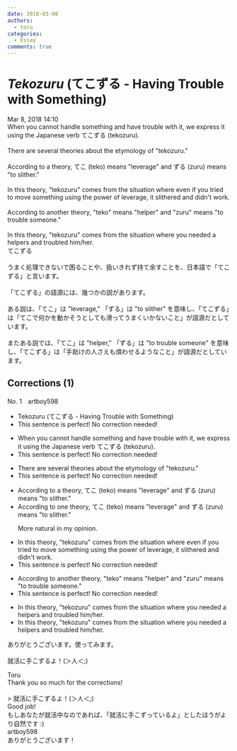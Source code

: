 ```yaml
---
date: 2018-03-08
authors:
  - toru
categories:
  - Essay
comments: true
---
```


# <strong><em>Tekozuru</strong></em> (てこずる - Having Trouble with Something)
<div class="date">Mar 8, 2018 14:10</div>
<div id="post"><div id="body_show_ori">
When you cannot handle something and have trouble with it, we express it using the Japanese verb てこずる (tekozuru).<br/><br/>There are several theories about the etymology of "tekozuru."<br/><br/>According to a theory, てこ (teko) means "leverage" and ずる (zuru) means "to slither."<br/><br/>In this theory, "tekozuru" comes from the situation where even if you tried to move something using the power of leverage, it slithered and didn't work.<br/><br/>According to another theory, "teko" means "helper" and "zuru" means "to trouble someone."<br/><br/>In this theory, "tekozuru" comes from the situation where you needed a helpers and troubled him/her.
</div></div>

<!-- more -->

<div id="post_ja"><div id="body_show_mo">
てこずる<br/><br/>うまく処理できないで困ることや、扱いきれず持て余すことを、日本語で「てこずる」と言います。<br/><br/>「てこずる」の語源には、幾つかの説があります。<br/><br/>ある説は、「てこ」は "leverage," 「ずる」は "to slither" を意味し、「てこずる」は「てこで何かを動かそうとしても滑ってうまくいかないこと」が語源だとしています。<br/><br/>またある説では、「てこ」は "helper," 「ずる」は "to trouble someone" を意味し、「てこずる」は「手助けの人さえも煩わせるようなこと」が語源だとしています。
</div></div>

## Corrections (1)
<div id="block"><div class="first_name"> No. 1　<span class="just_name">artboy598</span></div><div id="block2">
<ul class="correction_field">
<li class="incorrect">Tekozuru (てこずる - Having Trouble with Something)</li>
<li class="corrected perfect">This sentence is perfect! No correction needed!</li>
</ul>
<ul class="correction_field">
<li class="incorrect">When you cannot handle something and have trouble with it, we express it using the Japanese verb てこずる (tekozuru).</li>
<li class="corrected perfect">This sentence is perfect! No correction needed!</li>
</ul>
<ul class="correction_field">
<li class="incorrect">There are several theories about the etymology of "tekozuru."</li>
<li class="corrected perfect">This sentence is perfect! No correction needed!</li>
</ul>
<ul class="correction_field">
<li class="incorrect">According to a theory, てこ (teko) means "leverage" and ずる (zuru) means "to slither."</li>
<li class="corrected correct">
According to <span class="f_blue">one</span> theory, てこ (teko) means "leverage" and ずる (zuru) means "to slither."
<p class="correction_comment">More natural in my opinion.</p>
</li>
</ul>
<ul class="correction_field">
<li class="incorrect">In this theory, "tekozuru" comes from the situation where even if you tried to move something using the power of leverage, it slithered and didn't work.</li>
<li class="corrected perfect">This sentence is perfect! No correction needed!</li>
</ul>
<ul class="correction_field">
<li class="incorrect">According to another theory, "teko" means "helper" and "zuru" means "to trouble someone."</li>
<li class="corrected perfect">This sentence is perfect! No correction needed!</li>
</ul>
<ul class="correction_field">
<li class="incorrect">In this theory, "tekozuru" comes from the situation where you needed a helpers and troubled him/her.</li>
<li class="corrected correct">
In this theory, "tekozuru" comes from the situation where you needed a helper<span class="sline">s</span> and troubled him/her.
</li>
</ul>
<p class="comment_small">
 ありがとうございます。使ってみます。
 <br/>
 <br/>
 就活に手こずるよ！(＞人＜;)
</p>

</div><div class="name"><span class="just_name">Toru</span><br>
Thank you so much for the corrections!<br/><br/>&gt; 就活に手こずるよ！(＞人＜;)<br/>Good job!<br/>もしあなたが就活中なのであれば、「就活に手こずっているよ」としたほうがより自然です :)
</div>
<div class="name"><span class="just_name">artboy598</span><br>
ありがとうございます！
</div>
</div>
